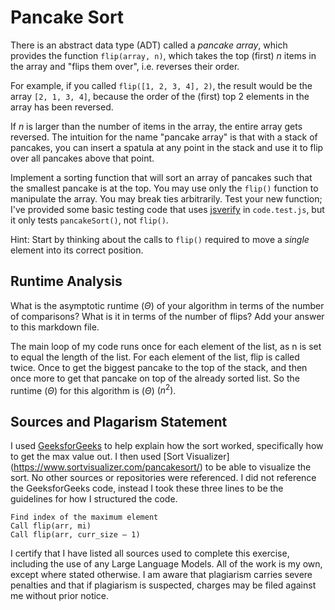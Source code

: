 # Pancake Sort

There is an abstract data type (ADT) called a *pancake array*, which provides
the function `flip(array, n)`, which takes the top (first) $n$ items in the
array and "flips them over", i.e. reverses their order.

For example, if you called `flip([1, 2, 3, 4], 2)`, the result would
be the array  `[2, 1, 3, 4]`, because the order of the (first) top 2
elements in the array has been reversed.

If $n$ is larger than the number of items in the array, the entire array gets
reversed. The intuition for the name "pancake array" is that with a stack of
pancakes, you can insert a spatula at any point in the stack and use it to flip
over all pancakes above that point.

Implement a sorting function that will sort an array of pancakes such that the
smallest pancake is at the top. You may use only the `flip()` function to
manipulate the array. You may break ties arbitrarily. Test your new function;
I've provided some basic testing code that uses
[jsverify](https://jsverify.github.io/) in `code.test.js`, but it only tests
`pancakeSort()`, not `flip()`.

Hint: Start by thinking about the calls to `flip()` required to move a *single*
element into its correct position.

## Runtime Analysis

What is the asymptotic runtime ($\Theta$) of your algorithm in terms of the
number of comparisons? What is it in terms of the number of flips? Add your
answer to this markdown file.

The main loop of my code runs once for each element of the list, as n is set to equal the length of the list. For each element of the list, flip is called twice. Once to get the biggest pancake to the top of the stack, and then once more to get that pancake on top of the already sorted list.
So the runtime ($\Theta$) for this algorithm is ($\Theta$) $(n^2)$.

## Sources and Plagarism Statement

I used [GeeksforGeeks](https://www.geeksforgeeks.org/pancake-sorting/#) to help explain how the sort worked, specifically how to get the max value out. I then used [Sort Visualizer] (https://www.sortvisualizer.com/pancakesort/) to be able to visualize the sort. No other sources or repositories were referenced. I did not reference the GeeksforGeeks code, instead I took these three lines to be the guidelines for how I structured the code.

````
Find index of the maximum element
Call flip(arr, mi)
Call flip(arr, curr_size – 1)
````

I certify that I have listed all sources used to complete this exercise, including the use of any Large Language Models. All of the work is my own, except where stated otherwise. I am aware that plagiarism carries severe penalties and that if plagiarism is suspected, charges may be filed against me without prior notice.
